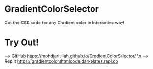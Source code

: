 # GradientColorSelector
Get the CSS code for any Gradient color in Interactive way!
# Try Out!
--> GitHub
https://mohdjariullah.github.io/GradientColorSelector/ \n 
--> Replit
https://gradientcolorshtmlcode.darkplates.repl.co
